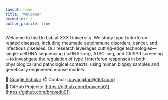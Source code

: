 ```yaml
---
layout: home
title: "Welcome"
permalink: /
author_profile: true
---
```


Welcome to the Du Lab at XXX University.
We study type I interferon–related diseases, including rheumatic autoimmune disorders, cancer, and infectious diseases.
Our research leverages cutting-edge technologies—single-cell RNA sequencing (scRNA-seq), ATAC-seq, and CRISPR screening—to investigate the regulation of type I interferon responses in both physiological and pathological contexts, using human biopsy samples and genetically engineered mouse models.

🧬 [Google Scholar]([https://scholar.google.com/citations?user=YOUR_ID](https://scholar.google.com/citations?hl=en&user=EtUtLTkAAAAJ&view_op=list_works&sortby=pubdate))  
📫 Contact: [duyongfnp@163.com]  
🧪 GitHub Projects: [https://github.com/bravedu01](https://github.com/bravedu01)
